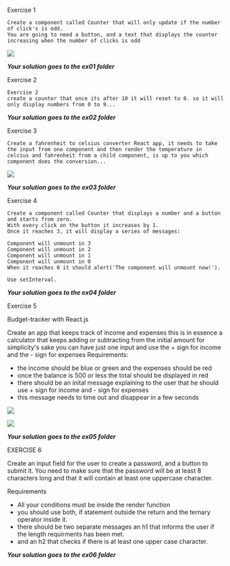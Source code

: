 Exercise 1 

    Create a component called Counter that will only update if the number of click's is odd. 
    You are going to need a button, and a text that displays the counter increasing when the number of clicks is odd
    
    
![](https://d2mxuefqeaa7sj.cloudfront.net/s_B129F1F5CCCDE7FA1BDACCD2F4F756ABC4E298094B0A789416A13B24C0A2AC85_1505311683294_image.png)

***Your solution goes to the ex01 folder***







Exercise 2

    Exercise 2
    create a counter that once its after 10 it will reset to 0. so it will only display numbers from 0 to 9...

***Your solution goes to the ex02 folder***






Exercise 3

    Create a fahrenheit to celsius converter React app, it needs to take the input from one component and then render the temperature in celcius and fahrenheit from a child component, is up to you which component does the conversion...
![](https://d2mxuefqeaa7sj.cloudfront.net/s_B129F1F5CCCDE7FA1BDACCD2F4F756ABC4E298094B0A789416A13B24C0A2AC85_1505311723874_image.png)

***Your solution goes to the ex03 folder***







Exercise 4

    Create a component called Counter that displays a number and a button and starts from zero. 
    With every click on the button it increases by 1. 
    Once it reaches 3, it will display a series of messages:
    
    Component will unmount in 3
    Component will unmount in 2
    Component will unmount in 1
    Component will unmount in 0
    When it reaches 0 it should alert('The component will unmount now!'). 
    
    Use setInterval.


***Your solution goes to the ex04 folder***






Exercise 5

Budget-tracker with React.js

Create an app that keeps track of income and expenses
this is in essence a calculator that keeps adding or subtracting from the initial amount
for simplicity's sake you can have just one input and use the + sign for income and the - sign for expenses
Requirements:

- the income should be blue or green and the expenses should be red
- once the balance is 500 or less the total should be displayed in red
- there should be an inital message explaining to the user that he should use + sign for income and - sign for expenses
- this message needs to time out and disappear in a few seconds


![](https://d2mxuefqeaa7sj.cloudfront.net/s_B129F1F5CCCDE7FA1BDACCD2F4F756ABC4E298094B0A789416A13B24C0A2AC85_1511276217680_image.png)

![](https://d2mxuefqeaa7sj.cloudfront.net/s_B129F1F5CCCDE7FA1BDACCD2F4F756ABC4E298094B0A789416A13B24C0A2AC85_1511276229620_image.png)

***Your solution goes to the ex05 folder***






EXERCISE 6

Create an input field for the user to create  a password, and a button to submit it.
You need  to make sure that the password will be at least 8 characters long and that it will contain at least one uppercase character.

Requirements

- All your conditions must be inside the render function
- you should use both, if statement outside the return and the ternary operator inside it.
- there should be two separate messages an h1 that informs the user if the length requirments has been met.
- and an h2 that checks if there is at least one upper case character.

***Your solution goes to the ex06 folder***





